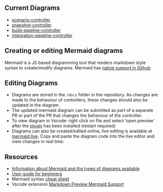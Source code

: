 
## Current Diagrams
- [scenario-controller](https://github.com/redhat-appstudio/integration-service/blob/main/docs/scenario-controller.md)
- [snapshot-controller](https://github.com/redhat-appstudio/integration-service/blob/main/docs/snapshot-controller.md)
- [build-pipeline-controller](https://github.com/redhat-appstudio/integration-service/blob/main/docs/build_pipeline_controller.md)
- [integration-pipeline-controller](https://github.com/redhat-appstudio/integration-service/blob/main/docs/integration_pipeline_controller.md)

## Creating or editing Mermaid diagrams

Mermaid is a JS based diagramming tool that renders markdown style syntax to create/modify diagrams. Mermaid has [native support in Github](https://github.com/github/roadmap/issues/372)

## Editing Diagrams
- Diagrams are stored in the `/docs` folder in the repository. As changes are made to the behaviour of controllers, these changes should also be updated in the diagram. 
- The updated mermaid diagram can be submitted as part of a separate PR or part of the PR that changes the behaviour of the controller. 
- To view diagram in Vscode: right click on file and select ‘open preview’ after the  [plugin](https://marketplace.visualstudio.com/items?itemName=bierner.markdown-mermaid) has been installed (restart required)
- Diagrams can also be created/edited online, live editing is available at [mermaid.live](https://mermaid.live/edit). Copy and paste the diagram code into the live editor and view changes in real time. 
## Resources
- [Information about Mermaid and the types of diagrams available](https://mermaid.js.org/intro/)
- [User guide for beginners](https://mermaid.js.org/intro/n00b-gettingStarted.html)
- Mermaid syntax [cheat sheet](https://jojozhuang.github.io/tutorial/mermaid-cheat-sheet/)
- Vscode extension [Markdown Preview Mermaid Support](https://marketplace.visualstudio.com/items?itemName=bierner.markdown-mermaid)

